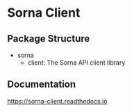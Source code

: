 Sorna Client
============

Package Structure
-----------------

 * sorna
   * client: The Sorna API client library

Documentation
-------------

https://sorna-client.readthedocs.io
